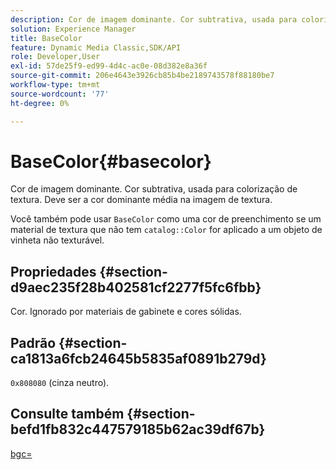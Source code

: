 ```yaml
---
description: Cor de imagem dominante. Cor subtrativa, usada para colorização de textura. Deve ser a cor dominante média na imagem de textura.
solution: Experience Manager
title: BaseColor
feature: Dynamic Media Classic,SDK/API
role: Developer,User
exl-id: 57de25f9-ed99-4d4c-ac0e-08d382e8a36f
source-git-commit: 206e4643e3926cb85b4be2189743578f88180be7
workflow-type: tm+mt
source-wordcount: '77'
ht-degree: 0%

---
```


# BaseColor{#basecolor}

Cor de imagem dominante. Cor subtrativa, usada para colorização de textura. Deve ser a cor dominante média na imagem de textura.

Você também pode usar `BaseColor` como uma cor de preenchimento se um material de textura que não tem `catalog::Color` for aplicado a um objeto de vinheta não texturável.

## Propriedades {#section-d9aec235f28b402581cf2277f5fc6fbb}

Cor. Ignorado por materiais de gabinete e cores sólidas.

## Padrão {#section-ca1813a6fcb24645b5835af0891b279d}

`0x808080` (cinza neutro).

## Consulte também {#section-befd1fb832c447579185b62ac39df67b}

[bgc=](../../../../../ir-api/http-protocol/image-rendering-api-ref/c-ir-http-protocol-ref/c-ir-http-protocol-command-reference/r-ir-bgc.md#reference-3f5c78cea01c4a85aa582076d23aebb0)
